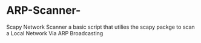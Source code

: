 # ARP-Scanner-
Scapy Network Scanner a basic script that utilies the scapy packge to scan a Local Network Via ARP Broadcasting 
